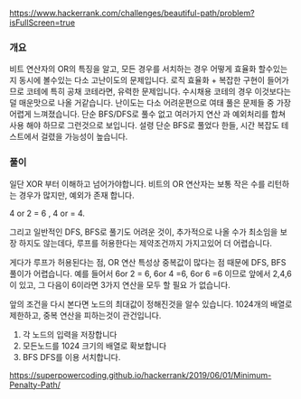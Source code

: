 https://www.hackerrank.com/challenges/beautiful-path/problem?isFullScreen=true
### 개요 
비트 연산자의 OR의 특징을 알고, 모든 경우를 서치하는 경우 어떻게 효율화 할수있는지 동시에 볼수있는 다소 고난이도의 문제입니다. 로직 효율화 + 복잡한 구현이 들어가므로 코테에 특히 공채 코테라면, 유력한 문제입니다. 수시채용 코테의 경우 이것보다는 덜 매운맛으로 나올 거같습니다. 
난이도는 다소 어려운편으로 여태 풀은 문제들 중 가장 어렵게 느껴졌습니다. 단순 BFS/DFS로 풀수 없고 여러가지 연산 과 예외처리를 합쳐 사용 해야 하므로 그런것으로 보입니다. 
설령 단순 BFS로 풀었다 한들, 시간 복잡도 테스트에서 걸렸을 가능성이 높습니다.

### 풀이 

일단 XOR 부터 이해하고 넘어가야합니다. 비트의 OR 연산자는 보통 작은 수를 리턴하는 경우가 많지만, 예외가 존재 합니다. 

4 or 2 = 6 , 4 or  = 4. 

그리고 일반적인 DFS, BFS로 풀기도 어려운 것이, 추가적으로 나올 수가 최소임을 보장 하지도 않는데다, 루프를 허용한다는 제약조건까지 가지고있어 더 어렵습니다. 

게다가 루프가 허용된다는 점, OR 연산 특성상 중복값이 많다는 점 때문에 DFS, BFS 풀이가 어렵습니다. 
예를 들어서 
6or 2 = 6, 6or 4 =6, 6or 6 =6 이므로 앞에서 2,4,6이 있고, 그 다음이 6이라면 3가지 연산을 모두 할 필요 가 없습니다. 

앞의 조건을 다시 본다면 노드의 최대값이 정해진것을 알수 있습니다. 1024개의 배열로 제한하고, 중복 연산을 피하는것이 관건입니다. 

1. 각 노드의 입력을 저장합니다
2. 모든노드를 1024 크기의 배열로 확보합니다
3. BFS DFS를 이용 서치합니다.

https://superpowercoding.github.io/hackerrank/2019/06/01/Minimum-Penalty-Path/
